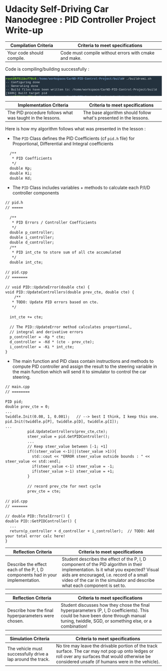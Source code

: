 # Udacity Self-Driving Car Nanodegree : PID Controller Project Write-up

Compilation Criteria | Criteria to meet specifications
-------------------- | -------------------------------
Your code should compile. | Code must compile without errors with cmake and make.

Code is compiling/building successfully : 

![Compilation](/images/005_compilation.png)

Implementation Criteria | Criteria to meet specifications
----------------------- | -------------------------------
The PID procedure follows what was taught in the lessons.| The base algorithm should follow what's presented in the lessons.

Here is how my algorithm follows what was presented in the lesson : 
- The `PID` Class defines the PID Coefficients (cf `pid.h` file) for Proportional, Differential and Integral coefficients
```
  /**
   * PID Coefficients
   */ 
  double Kp;
  double Ki;
  double Kd;
```

- The `PID` Class includes variables + methods to calculate each P/I/D controller components
```
// pid.h
// =====

  /**
   * PID Errors / Controller Coefficients
   */
  double p_controller;
  double i_controller;
  double d_controller;
  /**
   * PID int_cte to store sum of all cte accumulated
   */ 
  double int_cte;

// pid.cpp
// =======

// void PID::UpdateError(double cte) {
void PID::UpdateControllers(double prev_cte, double cte) {
    /**
   * TODO: Update PID errors based on cte.
   */
  
  int_cte += cte;
  
  // The PID::UpdateError method calculates proportional,
  // integral and derivative errors
  p_controller = -Kp * cte;
  d_controller = -Kd * (cte - prev_cte);
  i_controller = -Ki * int_cte;
}
```
- The main function and PID class contain instructions and methods to compute PID controller and assign the result to the steering variable in the main function which will send it to simulator to control the car steering.
```
// main.cpp
// ========

PID pid;
double prev_cte = 0;
...
twiddle.Init(0.08, 1, 0.001);   // --> best I think, I keep this one.
pid.Init(twiddle.p[P], twiddle.p[D], twiddle.p[I]);  
...
          pid.UpdateControllers(prev_cte,cte);
          steer_value = pid.GetPIDController();
          ...
          // Keep steer_value between [-1; +1]
          if((steer_value <-1)||(steer_value >1)){
            std::cout << "ERROR steer_value outside bounds : " << steer_value << std::endl;
            if(steer_value <-1) steer_value = -1;
            if(steer_value >-1) steer_value = +1;
          }

          // record prev_cte for next cycle
          prev_cte = cte;
          
// pid.cpp
// =======

// double PID::TotalError() {
double PID::GetPIDController() {
  ...
  return(p_controller + d_controller + i_controller);  // TODO: Add your total error calc here!
}
```



Reflection Criteria | Criteria to meet specifications
-------------------- | -------------------------------
Describe the effect each of the P, I, D components had in your implementation. | Student describes the effect of the P, I, D component of the PID algorithm in their implementation. Is it what you expected? Visual aids are encouraged, i.e. record of a small video of the car in the simulator and describe what each component is set to.


Reflection Criteria | Criteria to meet specifications
-------------------- | -------------------------------
Describe how the final hyperparameters were chosen. | Student discusses how they chose the final hyperparameters (P, I, D coefficients). This could be have been done through manual tuning, twiddle, SGD, or something else, or a combination!


Simulation Criteria | Criteria to meet specifications
-------------------- | -------------------------------
The vehicle must successfully drive a lap around the track. | No tire may leave the drivable portion of the track surface. The car may not pop up onto ledges or roll over any surfaces that would otherwise be considered unsafe (if humans were in the vehicle).
